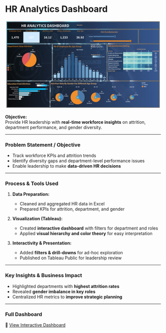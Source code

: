 # HR Analytics Dashboard 

![Dashboard Screenshot](hr_analysis_dashboard.png)

**Objective:**  
Provide HR leadership with **real-time workforce insights** on attrition, department performance, and gender diversity.

---

### Problem Statement / Objective
- Track workforce KPIs and attrition trends  
- Identify diversity gaps and department-level performance issues  
- Enable leadership to make **data-driven HR decisions**

---

### Process & Tools Used
1. **Data Preparation:**  
   - Cleaned and aggregated HR data in Excel  
   - Prepared KPIs for attrition, department, and gender

2. **Visualization (Tableau):**  
   - Created **interactive dashboard** with filters for department and roles  
   - Applied **visual hierarchy and color theory** for easy interpretation

3. **Interactivity & Presentation:**  
   - Added **filters & drill-downs** for ad-hoc exploration  
   - Published on Tableau Public for leadership review

---

### Key Insights & Business Impact
- Highlighted departments with **highest attrition rates**  
- Revealed **gender imbalance in key roles**  
- Centralized HR metrics to **improve strategic planning**

---

### Full Dashboard
🔗 [View Interactive Dashboard](https://public.tableau.com/views/hr_analysis_17208877845420/hranalysis_1)
